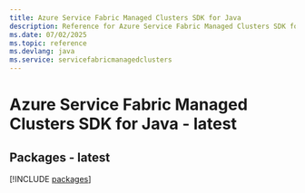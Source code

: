 ```yaml
---
title: Azure Service Fabric Managed Clusters SDK for Java
description: Reference for Azure Service Fabric Managed Clusters SDK for Java
ms.date: 07/02/2025
ms.topic: reference
ms.devlang: java
ms.service: servicefabricmanagedclusters
---
```

# Azure Service Fabric Managed Clusters SDK for Java - latest
## Packages - latest
[!INCLUDE [packages](service-fabric-managed-clusters-index.md)]